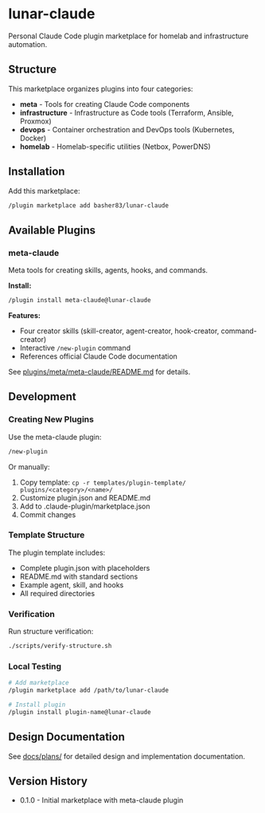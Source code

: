 # lunar-claude

Personal Claude Code plugin marketplace for homelab and infrastructure automation.

## Structure

This marketplace organizes plugins into four categories:

- **meta** - Tools for creating Claude Code components
- **infrastructure** - Infrastructure as Code tools (Terraform, Ansible, Proxmox)
- **devops** - Container orchestration and DevOps tools (Kubernetes, Docker)
- **homelab** - Homelab-specific utilities (Netbox, PowerDNS)

## Installation

Add this marketplace:

```bash
/plugin marketplace add basher83/lunar-claude
```

## Available Plugins

### meta-claude

Meta tools for creating skills, agents, hooks, and commands.

**Install:**

```bash
/plugin install meta-claude@lunar-claude
```

**Features:**
- Four creator skills (skill-creator, agent-creator, hook-creator, command-creator)
- Interactive `/new-plugin` command
- References official Claude Code documentation

See [plugins/meta/meta-claude/README.md](plugins/meta/meta-claude/README.md) for details.

## Development

### Creating New Plugins

Use the meta-claude plugin:

```bash
/new-plugin
```

Or manually:

1. Copy template: `cp -r templates/plugin-template/ plugins/<category>/<name>/`
2. Customize plugin.json and README.md
3. Add to .claude-plugin/marketplace.json
4. Commit changes

### Template Structure

The plugin template includes:
- Complete plugin.json with placeholders
- README.md with standard sections
- Example agent, skill, and hooks
- All required directories

### Verification

Run structure verification:

```bash
./scripts/verify-structure.sh
```

### Local Testing

```bash
# Add marketplace
/plugin marketplace add /path/to/lunar-claude

# Install plugin
/plugin install plugin-name@lunar-claude
```

## Design Documentation

See [docs/plans/](docs/plans/) for detailed design and implementation documentation.

## Version History

- 0.1.0 - Initial marketplace with meta-claude plugin

